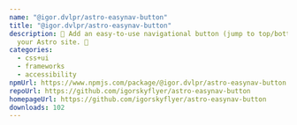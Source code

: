 ```yaml
---
name: "@igor.dvlpr/astro-easynav-button"
title: "@igor.dvlpr/astro-easynav-button"
description: 🧭 Add an easy-to-use navigational button (jump to top/bottom) to
  your Astro site. 🔼
categories:
  - css+ui
  - frameworks
  - accessibility
npmUrl: https://www.npmjs.com/package/@igor.dvlpr/astro-easynav-button
repoUrl: https://github.com/igorskyflyer/astro-easynav-button
homepageUrl: https://github.com/igorskyflyer/astro-easynav-button
downloads: 102
---
```

